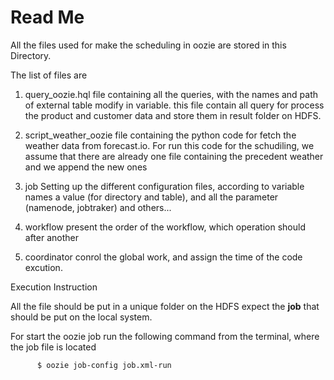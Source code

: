 ## 
# Read Me

All the files used for make the scheduling in oozie are stored in this Directory.



The list of files are

1. query_oozie.hql
      file containing all the queries, with the names and path of external table modify in variable. this file
      contain all query for process the product and customer data and store them in result folder on HDFS.
  
2. script_weather_oozie
      file containing the python code for fetch the weather data from forecast.io.
      For run this code for the schudiling, we assume that there are already one file containing the precedent weather and we
      append the new ones

3. job
      Setting up the different configuration files, according to variable names a value (for directory and table), 
      and all the parameter (namenode, jobtraker) and others...
      
4. workflow
          present the order of the workflow, which operation should after another
          
5. coordinator
          conrol the global work, and assign the time of the code excution.



Execution Instruction

All the file should be put in a unique folder on the HDFS expect the **job** that should be put on the local system.

For start the oozie job run the following command from the terminal, where the job file is located
    
          $ oozie job-config job.xml-run
